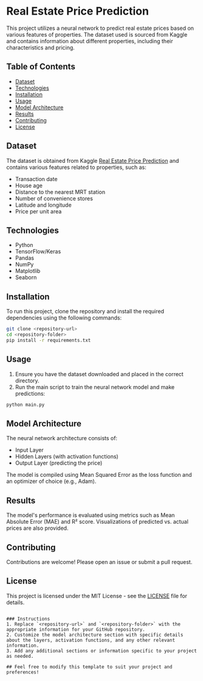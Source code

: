 
# Real Estate Price Prediction

This project utilizes a neural network to predict real estate prices based on various features of properties. The dataset used is sourced from Kaggle and contains information about different properties, including their characteristics and pricing.

## Table of Contents
- [Dataset](#dataset)
- [Technologies](#technologies)
- [Installation](#installation)
- [Usage](#usage)
- [Model Architecture](#model-architecture)
- [Results](#results)
- [Contributing](#contributing)
- [License](#license)

## Dataset
The dataset is obtained from Kaggle [Real Estate Price Prediction](https://www.kaggle.com/datasets/quantbruce/real-estate-price-prediction) and contains various features related to properties, such as:
- Transaction date
- House age
- Distance to the nearest MRT station
- Number of convenience stores
- Latitude and longitude
- Price per unit area

## Technologies
- Python
- TensorFlow/Keras
- Pandas
- NumPy
- Matplotlib
- Seaborn

## Installation
To run this project, clone the repository and install the required dependencies using the following commands:

```bash
git clone <repository-url>
cd <repository-folder>
pip install -r requirements.txt
```

## Usage
1. Ensure you have the dataset downloaded and placed in the correct directory.
2. Run the main script to train the neural network model and make predictions:

```bash
python main.py
```

## Model Architecture
The neural network architecture consists of:
- Input Layer
- Hidden Layers (with activation functions)
- Output Layer (predicting the price)

The model is compiled using Mean Squared Error as the loss function and an optimizer of choice (e.g., Adam).

## Results
The model's performance is evaluated using metrics such as Mean Absolute Error (MAE) and R² score. Visualizations of predicted vs. actual prices are also provided.

## Contributing
Contributions are welcome! Please open an issue or submit a pull request.

## License
This project is licensed under the MIT License - see the [LICENSE](LICENSE) file for details.
```

### Instructions
1. Replace `<repository-url>` and `<repository-folder>` with the appropriate information for your GitHub repository.
2. Customize the model architecture section with specific details about the layers, activation functions, and any other relevant information.
3. Add any additional sections or information specific to your project as needed.

## Feel free to modify this template to suit your project and preferences!
